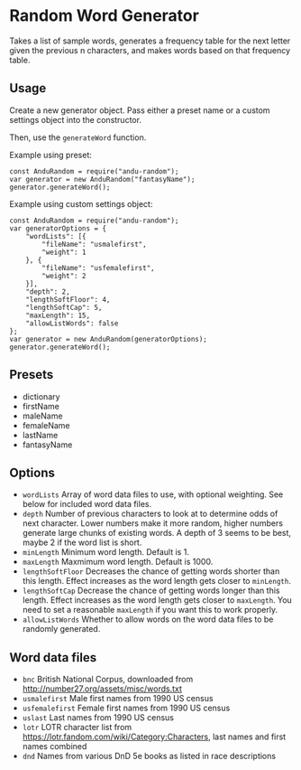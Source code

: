 # Random Word Generator

Takes a list of sample words, generates a frequency table for the next letter given the previous n characters, and makes words based on that frequency table.

## Usage

Create a new generator object. Pass either a preset name or a custom settings object into the constructor.

Then, use the `generateWord` function.

Example using preset:

```
const AnduRandom = require("andu-random");
var generator = new AnduRandom("fantasyName");
generator.generateWord();
```

Example using custom settings object:

```
const AnduRandom = require("andu-random");
var generatorOptions = {
	"wordLists": [{
		"fileName": "usmalefirst",
		"weight": 1
	}, {
		"fileName": "usfemalefirst",
		"weight": 2
	}],
	"depth": 2,
	"lengthSoftFloor": 4,
	"lengthSoftCap": 5,
	"maxLength": 15,
	"allowListWords": false
};
var generator = new AnduRandom(generatorOptions);
generator.generateWord();
```

## Presets

* dictionary
* firstName
* maleName
* femaleName
* lastName
* fantasyName

## Options

* `wordLists` Array of word data files to use, with optional weighting. See below for included word data files. 
* `depth` Number of previous characters to look at to determine odds of next character. Lower numbers make it more random, higher numbers generate large chunks of existing words. A depth of 3 seems to be best, maybe 2 if the word list is short.
* `minLength` Minimum word length. Default is 1.
* `maxLength` Maxmimum word length. Default is 1000.
* `lengthSoftFloor` Decreases the chance of getting words shorter than this length. Effect increases as the word length gets closer to `minLength`.
* `lengthSoftCap` Decrease the chance of getting words longer than this length. Effect increases as the word length gets closer to `maxLength`. You need to set a reasonable `maxLength` if you want this to work properly.
* `allowListWords` Whether to allow words on the word data files to be randomly generated.

## Word data files

* `bnc` British National Corpus, downloaded from http://number27.org/assets/misc/words.txt
* `usmalefirst` Male first names from 1990 US census
* `usfemalefirst` Female first names from 1990 US census
* `uslast` Last names from 1990 US census
* `lotr` LOTR character list from https://lotr.fandom.com/wiki/Category:Characters, last names and first names combined
* `dnd` Names from various DnD 5e books as listed in race descriptions
